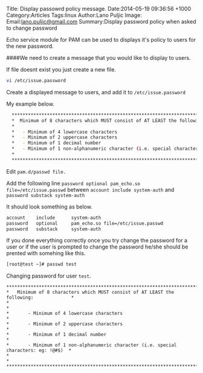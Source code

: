 Title: Display passowrd policy message.
Date:2014-05-19 09:36:56 +1000
Category:Articles
Tags:linux
Author:Lano Puljic
Image:
Email:lano.puljic@gmail.com
Summary:Display password policy when asked to change password

Echo service module for PAM can be used to displays it's policy to users for the new password.

####We need to create a message that you would like to display to users.

If file doesnt exist you just create a new file.

```bash 
vi /etc/issue.password
```

Create a displayed message to users, and add it to ```/etc/issue.password```

My example below.

```bash
  ************************************************************************************
  *  Minimum of 8 characters which MUST consist of AT LEAST the following:           *
  *                                                                                  *
  *   - Minimum of 4 lowercase characters                                            *
  *   - Minimum of 2 uppercase characters                                            *
  *   - Minimum of 1 decimal number                                                  *
  *   - Minimum of 1 non-alphanumeric character (i.e. special characters: eg: !@#$%) *
  *                                                                                  *
  ************************************************************************************
```

Edit ```pam.d/passwd file.```

Add the following line ```password optional pam_echo.so file=/etc/issue.passwd```
between ```account include system-auth``` and ```password substack system-auth```

It should look something as below.

```bash
account    include      system-auth
password   optional     pam_echo.so file=/etc/issue.passwd
password   substack     system-auth
```

If you done everything correctly once you try change the password for a user or if the user is prompted to change the password he/she should be prented with somehing like this.

```bash
[root@test ~]# passwd test
```
Changing password for user ```test```.
```
****************************************************************************************
*   Minimum of 8 characters which MUST consist of AT LEAST the following:              *
*                                                                                      *
*       - Minimum of 4 lowercase characters                                            *
*       - Minimum of 2 uppercase characters                                            *
*       - Minimum of 1 decimal number                                                  *
*       - Minimum of 1 non-alphanumeric character (i.e. special characters: eg: !@#$)  *
*                                                                                      *
****************************************************************************************
```
